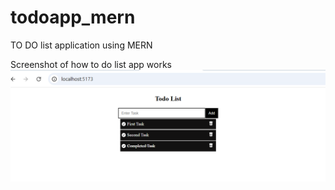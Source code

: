 # todoapp_mern
TO DO list application using MERN

Screenshot of how to do list app works
![alt text](image.png)